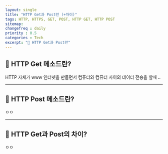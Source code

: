 ```yaml
---
layout: single
title: "HTTP Get과 Post란 (+차이)"
tags: HTTP, HTTPS, GET, POST, HTTP GET, HTTP POST
sitemap:
changefreq : daily
priority : 0.5
categories : Tech
excerpt: "📘 HTTP Get과 Post란"
---
```


## 📘 HTTP Get 메소드란?

HTTP 자체가 www 인터넷을 만들면서 컴퓨터와 컴퓨터 사이의 데이터 전송을 할때 ..




---

## 📘 HTTP Post 메소드란?  
ㅇㅇ



---
## 📘 HTTP Get과 Post의 차이?
ㅇㅇ


